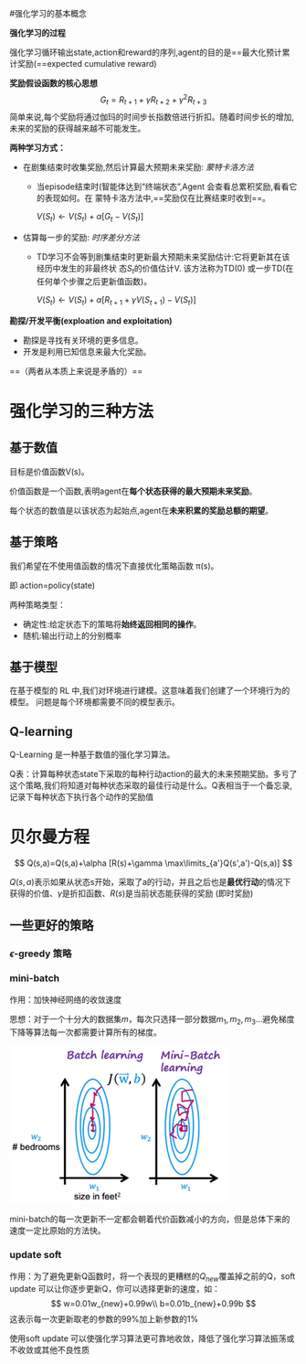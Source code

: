 #强化学习的基本概念

**强化学习的过程**

强化学习循环输出state,action和reward的序列,agent的目的是==最大化预计累计奖励(==expected
cumulative reward)

**奖励假设函数的核心思想**
$$
G_t=R_{t+1}+\gamma R_{t+2}+\gamma^2R_{t+3}
$$
简单来说,每个奖励将通过伽玛的时间步长指数倍进行折扣。随着时间步长的增加,未来的奖励的获得越来越不可能发生。

**两种学习方式：**



+ 在剧集结束时收集奖励,然后计算最大预期未来奖励: *蒙特卡洛方法*

  + 当episode结束时(智能体达到“终端状态”,Agent 会查看总累积奖励,看看它的表现如何。在
    蒙特卡洛方法中,==奖励仅在比赛结束时收到==。

    $V(S_t)\leftarrow V(S_t)+\alpha [G_t-V(S_t)]$

+ 估算每一步的奖励: *时序差分方法*

  + TD学习不会等到剧集结束时更新最大预期未来奖励估计:它将更新其在该经历中发生的非最终状
    态$S_t$的价值估计V.
    该方法称为TD(0) 或一步TD(在任何单个步骤之后更新值函数)。

    $V(S_t)\leftarrow V(S_t)+\alpha [R_{t+1}+\gamma V(S_{t+1})-V(S_t)]$
    

**勘探/开发平衡(exploation and exploitation)**

+ 勘探是寻找有关环境的更多信息。
+ 开发是利用已知信息来最大化奖励。

==（两者从本质上来说是矛盾的）==

# 强化学习的三种方法

## 基于数值

目标是价值函数V(s)。

价值函数是一个函数,表明agent在**每个状态获得的最大预期未来奖励**。

每个状态的数值是以该状态为起始点,agent在**未来积累的奖励总额的期望**。

## 基于策略

我们希望在不使用值函数的情况下直接优化策略函数 π(s)。

即 action=policy(state)

两种策略类型：

+ 确定性:给定状态下的策略将**始终返回相同的操作**。
+ 随机:输出行动上的分别概率

## 基于模型

在基于模型的 RL 中,我们对环境进行建模。这意味着我们创建了一个环境行为的模型。
问题是每个环境都需要不同的模型表示。

## Q-learning

Q-Learning 是一种基于数值的强化学习算法。

Q表：计算每种状态state下采取的每种行动action的最大的未来预期奖励。多亏了这个策略,我们将知道对每种状态采取的最佳行动是什么。Q表相当于一个备忘录,记录下每种状态下执行各个动作的奖励值

# 贝尔曼方程

$$
Q(s,a)=Q(s,a)+\alpha [R(s)+\gamma \max\limits_{a'}Q(s',a')-Q(s,a)]
$$

$Q(s,a)$表示如果从状态s开始，采取了a的行动，并且之后也是**最优行动**的情况下获得的价值、$\gamma$是折扣函数、$R(s)$是当前状态能获得的奖励 (即时奖励)



## 一些更好的策略

### $\epsilon$-greedy 策略

### mini-batch

作用：加快神经网络的收敛速度

思想：对于一个十分大的数据集$m$，每次只选择一部分数据$m_1,m_2,m_3...$避免梯度下降等算法每一次都需要计算所有的梯度。

<img src="./assets/image-20230518211735896.png" alt="image-20230518211735896" style="zoom:67%;" />

mini-batch的每一次更新不一定都会朝着代价函数减小的方向，但是总体下来的速度一定比原始的方法快。

### update soft

作用：为了避免更新Q函数时，将一个表现的更糟糕的$Q_{new}$覆盖掉之前的Q，soft update 可以让你逐步更新Q，你可以选择更新的速度，如：
$$
w=0.01w_{new}+0.99w\\
b=0.01b_{new}+0.99b
$$
这表示每一次更新取老的参数的99%加上新参数的1%

使用soft update 可以使强化学习算法更可靠地收敛，降低了强化学习算法振荡或不收敛或其他不良性质